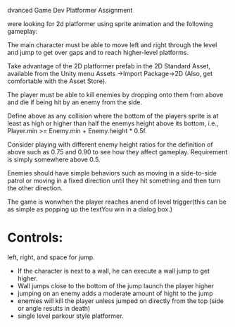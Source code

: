 dvanced Game Dev Platformer Assignment

were looking for 2d platformer using sprite animation and 
the following gameplay:

 The main character must be able to move left and right through the level and jump to get over gaps and to reach higher-level platforms. 

 Take advantage of the 2D platformer prefab in the 2D Standard Asset, available from the Unity menu Assets
 ->Import Package->2D (Also, get comfortable with the Asset Store).

 The player must be able to kill enemies by dropping onto them from above and die if being hit by an enemy from the side.

 Define above as any collision where the bottom of the players sprite is at least as high or higher than half the enemys height above its bottom, i.e., Player.min >= Enemy.min + Enemy.height * 0.5f.

 Consider playing with different enemy height ratios for the definition of above such as 0.75 and 0.90 to see how they affect gameplay.  Requirement is simply somewhere above 0.5.

 Enemies should have simple behaviors such as moving in a side-to-side patrol or moving in a fixed direction until they hit something and then turn the other direction.

 The game is wonwhen the player reaches anend of level trigger(this can be as simple as popping up the textYou win in a dialog box.)

 # Controls:
 left, right, and space for jump.
 - If the character is next to a wall, he can execute a wall jump to get higher. 
 - Wall jumps close to the bottom of the jump launch the player higher
 - jumping on an enemy adds a moderate amount of hight to the jump
 - enemies will kill the player unless jumped on directly from the top (side or angle results in death)
 - single level parkour style platformer.
